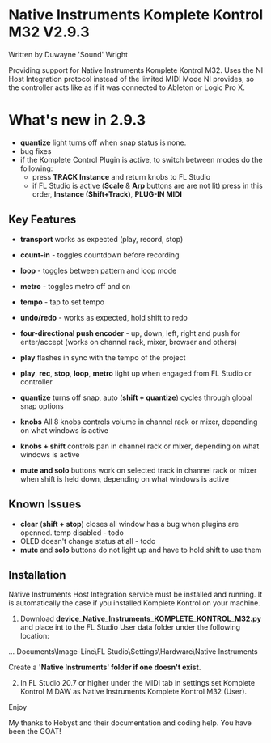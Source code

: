 # Native Instruments Komplete Kontrol M32 V2.9.3
Written by Duwayne 'Sound' Wright

Providing support for Native Instruments Komplete Kontrol M32. Uses the NI Host Integration protocol instead of the limited MIDI Mode NI provides, so the controller acts like as if it was connected to Ableton or Logic Pro X.

# What's new in 2.9.3
* **quantize** light turns off when snap status is none.
* bug fixes
* if the Komplete Control Plugin is active, to switch between modes do the following:
  * press **TRACK Instance** and return knobs to FL Studio
  * if FL Studio is active (**Scale** & **Arp** buttons are are not lit) press in this order, 
    **Instance (Shift+Track)**, **PLUG-IN MIDI**
  

## Key Features
* **transport** works as expected (play, record, stop)
* **count-in** - toggles countdown before recording
* **loop** - toggles between pattern and loop mode
* **metro** - toggles metro off and on
* **tempo** - tap to set tempo
* **undo/redo** - works as expected, hold shift to redo
* **four-directional push encoder** - up, down, left, right and push for enter/accept (works on channel rack, mixer, browser and others)
* **play** flashes in sync with the tempo of the project
* **play**, **rec**, **stop**, **loop**, **metro** light up when engaged from FL Studio or controller
* **quantize** turns off snap, auto (**shift + quantize**) cycles through global snap options

* **knobs** All 8 knobs controls volume in channel rack or mixer, depending on what windows is active
* **knobs + shift** controls pan in channel rack or mixer, depending on what windows is active
* **mute and solo** buttons work on selected track in channel rack or mixer when shift is held down, depending on what windows is active

## Known Issues
* **clear** (**shift + stop**) closes all window has a bug when plugins are openned. temp disabled - todo
* OLED doesn't change status at all - todo
* **mute** and **solo** buttons do not light up and have to hold shift to use them


## Installation

Native Instruments Host Integration service must be installed and running. It is automatically the case
if you installed Komplete Kontrol on your machine.

1. Download **device_Native_Instruments_KOMPLETE_KONTROL_M32.py** and place int to the FL Studio User data 
folder under the following location:

... Documents\Image-Line\FL Studio\Settings\Hardware\Native Instruments

Create a **'Native Instruments' folder if one doesn't exist.**

2. In FL Studio 20.7 or higher under the MIDI tab in settings set Komplete Kontrol M DAW as Native Instruments Komplete Kontrol M32 (User).

Enjoy

My thanks to Hobyst and their documentation and coding help. You have been the GOAT!


<div style="page-break-after: always; visibility: hidden"> 

</div>
